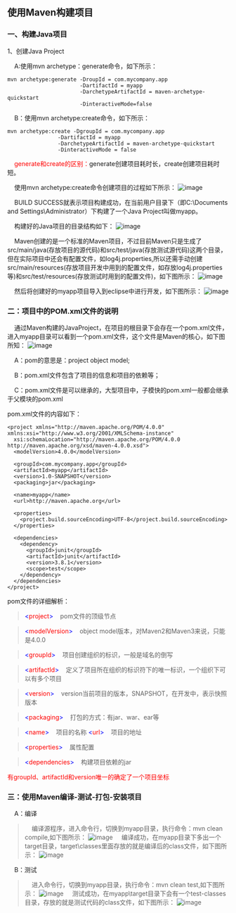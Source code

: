 ## 使用Maven构建项目

### 一、构建Java项目
1、创建Java Project

&nbsp;&nbsp;&nbsp;&nbsp;A:使用mvn archetype：generate命令，如下所示：
```
mvn archetype:generate -DroupId = com.mycompany.app
                       -DartifactId = myapp
                       -DarchetypeArtifactId = maven-archetype-quickstart
                       -DinteractiveMode=false
```
&nbsp;&nbsp;&nbsp;&nbsp;B：使用mvn archetype:create命令，如下所示：
```
mvn archetype:create -DgroupId = com.mycompany.app
                -DartifactId = myapp
                -DarchetypeArtifactId = maven-archetype-quickstart
                -DinteractiveMode = false
```
&nbsp;&nbsp;&nbsp;&nbsp;<font color='red' font-weight='bold'>generate和create的区别：</font>generate创建项目耗时长，create创建项目耗时短。

&nbsp;&nbsp;&nbsp;&nbsp;使用mvn archetype:create命令创建项目的过程如下所示：
![image](maven-image/使用create创建java项目.png)

&nbsp;&nbsp;&nbsp;&nbsp;BUILD SUCCESS就表示项目构建成功，在当前用户目录下（即C:\Documents and Settings\Administrator）下构建了一个Java Project叫做myapp。

&nbsp;&nbsp;&nbsp;&nbsp;构建好的Java项目的目录结构如下：
![image](maven-image/创建后的项目目录结构.png)

&nbsp;&nbsp;&nbsp;&nbsp;Maven创建的是一个标准的Maven项目，不过目前Maven只是生成了src/main/java(存放项目的源代码)和src/test/java(存放测试源代码)这两个目录，但在实际项目中还会有配置文件，如log4j.properties,所以还需手动创建src/main/resources(存放项目开发中用到的配置文件，如存放log4j.properties等)和src/test/resources(存放测试时用到的配置文件)，如下图所示：
![image](maven-image/创建resources目录后的结构.png)

&nbsp;&nbsp;&nbsp;&nbsp;然后将创建好的myapp项目导入到eclipse中进行开发，如下图所示：
![image](maven-image/导入eclipse中的目录结构.png)

### 二：项目中的POM.xml文件的说明

&nbsp;&nbsp;&nbsp;&nbsp;通过Maven构建的JavaProject，在项目的根目录下会存在一个pom.xml文件，进入myapp目录可以看到一个pom.xml文件，这个文件是Maven的核心，如下图所知：
![image](maven-image/pom简介.png)

&nbsp;&nbsp;&nbsp;&nbsp;A：pom的意思是：project object model;

&nbsp;&nbsp;&nbsp;&nbsp;B：pom.xml文件包含了项目的信息和项目的依赖等；

&nbsp;&nbsp;&nbsp;&nbsp;C：pom.xml文件是可以继承的，大型项目中，子模快的pom.xml一般都会继承于父模块的pom.xml

pom.xml文件的内容如下：
```
<project xmlns="http://maven.apache.org/POM/4.0.0" xmlns:xsi="http://www.w3.org/2001/XMLSchema-instance"
  xsi:schemaLocation="http://maven.apache.org/POM/4.0.0 http://maven.apache.org/xsd/maven-4.0.0.xsd">
  <modelVersion>4.0.0</modelVersion>

  <groupId>com.mycompany.app</groupId>
  <artifactId>myapp</artifactId>
  <version>1.0-SNAPSHOT</version>
  <packaging>jar</packaging>

  <name>myapp</name>
  <url>http://maven.apache.org</url>

  <properties>
    <project.build.sourceEncoding>UTF-8</project.build.sourceEncoding>
  </properties>

  <dependencies>
    <dependency>
      <groupId>junit</groupId>
      <artifactId>junit</artifactId>
      <version>3.8.1</version>
      <scope>test</scope>
    </dependency>
  </dependencies>
</project>
```

pom文件的详细解析：

> <font color='blue'><</font><font color='red'>project</font><font color='blue'>></font>&nbsp;&nbsp;&nbsp;&nbsp;pom文件的顶级节点

> <font color='blue'><</font><font color='red'>modelVersion</font><font color='blue'>></font>&nbsp;&nbsp;&nbsp;&nbsp;object model版本，对Maven2和Maven3来说，只能是4.0.0


> <font color='blue'><</font><font color='red'>groupId</font><font color='blue'>></font>&nbsp;&nbsp;&nbsp;&nbsp;项目创建组织的标识，一般是域名的倒写

> <font color='blue'><</font><font color='red'>artifactId</font><font color='blue'>></font>&nbsp;&nbsp;&nbsp;&nbsp;定义了项目所在组织的标识符下的唯一标识，一个组织下可以有多个项目

> <font color='blue'><</font><font color='red'>version</font><font color='blue'>></font>&nbsp;&nbsp;&nbsp;&nbsp;version当前项目的版本，SNAPSHOT，在开发中，表示快照版本

> <font color='blue'><</font><font color='red'>packaging</font><font color='blue'>></font>&nbsp;&nbsp;&nbsp;&nbsp;打包的方式：有jar、war、ear等

> <font color='blue'><</font><font color='red'>name</font><font color='blue'>></font>&nbsp;&nbsp;&nbsp;&nbsp;项目的名称
> <font color='blue'><</font><font color='red'>url</font><font color='blue'>></font>&nbsp;&nbsp;&nbsp;&nbsp;项目的地址

> <font color='blue'><</font><font color='red'>properties</font><font color='blue'>></font>&nbsp;&nbsp;&nbsp;&nbsp;属性配置

> <font color='blue'><</font><font color='red'>dependencies</font><font color='blue'>></font>&nbsp;&nbsp;&nbsp;&nbsp;构建项目依赖的jar


<font color='red' font-weight='bold'>有groupId、artifactId和version唯一的确定了一个项目坐标</font>


### 三：使用Maven编译-测试-打包-安装项目
&nbsp;&nbsp;&nbsp;&nbsp;A：编译
> &nbsp;&nbsp;&nbsp;&nbsp;编译源程序，进入命令行，切换到myapp目录，执行命令：mvn clean compile,如下图所示：
![image](maven-image/编译命令执行.png)
&nbsp;&nbsp;&nbsp;&nbsp;编译成功，在myapp目录下多出一个target目录，target\classes里面存放的就是编译后的class文件，如下图所示：
![image](maven-image/编译后生成的class文件.png)

&nbsp;&nbsp;&nbsp;&nbsp;B：测试
> &nbsp;&nbsp;&nbsp;&nbsp;进入命令行，切换到myapp目录，执行命令：mvn clean test,如下图所示：
![image](maven-image/测试执行.png)
&nbsp;&nbsp;&nbsp;&nbsp;测试成功，在myapp\target目录下会有一个test-classes目录，存放的就是测试代码的class文件，如下图所示：
![image](maven-image/测试后生成的class文件.png)
